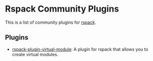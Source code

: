 # Rspack Community Plugins

This is a list of community plugins for [rspack](https://github.com/web-infra-dev/rspack).

## Plugins

- [rspack-plugin-virtual-module](./packages/plugin-virtual-module/): A plugin for rspack that allows you to create virtual modules.
